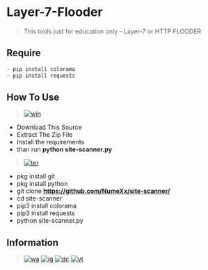 # Layer-7-Flooder
> This tools just for education only - Layer-7 or HTTP FLOODER

## Require
```bash
- pip install colorama
- pip install requests
```

## How To Use
> [![win](https://img.shields.io/badge/windows-0078D6?style=for-the-badge&logo=windows&logoColor=white)](https://github.com/NumeXx)
  - Download This Source
  - Extract The Zip File
  - Install the requirements
  - than run **python site-scanner.py**

> [![ter](https://img.shields.io/badge/termux-000000?style=for-the-badge&logo=termux&logoColor=white)](https://github.com/NumeXx)
  - pkg install git
  - pkg install python
  - git clone **https://github.com/NumeXx/site-scanner/**
  - cd site-scanner
  - pip3 install colorama
  - pip3 install requests
  - python site-scanner.py

## Information
> [![wa](https://img.shields.io/badge/WhatsApp-25D366?style=for-the-badge&logo=whatsapp&logoColor=white)](https://api.whatsapp.com/send/?phone=6282198256727&text&app_absent=0) [![ig](https://img.shields.io/badge/Instagram-E4405F?style=for-the-badge&logo=instagram&logoColor=white)](https://instagram.com/_numex._) [![dc](https://img.shields.io/badge/Discord-7289DA?style=for-the-badge&logo=discord&logoColor=white)](https://discordapp.com/users/868038353692557322/) [![yt](https://img.shields.io/badge/YouTube-FF0000?style=for-the-badge&logo=youtube&logoColor=white)](https://www.youtube.com/channel/UCDXi6rK5MBvpQ-o4Gn5pJhg)
